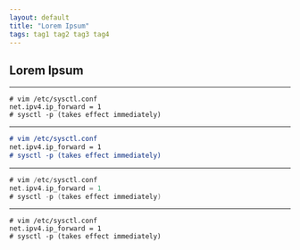 ```yaml
---
layout: default
title: "Lorem Ipsum"
tags: tag1 tag2 tag3 tag4
---
```


## Lorem Ipsum
---
```vim
# vim /etc/sysctl.conf
net.ipv4.ip_forward = 1
# sysctl -p (takes effect immediately)
```
---
```markdown
# vim /etc/sysctl.conf
net.ipv4.ip_forward = 1
# sysctl -p (takes effect immediately)
```
---
```go
# vim /etc/sysctl.conf
net.ipv4.ip_forward = 1
# sysctl -p (takes effect immediately)
```
---
```
# vim /etc/sysctl.conf
net.ipv4.ip_forward = 1
# sysctl -p (takes effect immediately)
```
